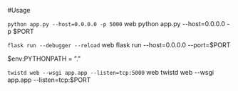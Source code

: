 #Usage

```python app.py --host=0.0.0.0 -p 5000```
web python app.py --host=0.0.0.0 -p $PORT

```flask run --debugger --reload```
web flask run --host=0.0.0.0 --port=$PORT

$env:PYTHONPATH = "."

```twistd web --wsgi app.app --listen=tcp:5000```
web twistd web --wsgi app.app --listen=tcp:$PORT
